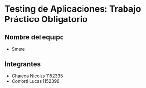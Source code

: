 # Testing de Aplicaciones: Trabajo Práctico Obligatorio

## Nombre del equipo
- Smere

## Integrantes
- Chareca Nicolás 1152335
- Conforti Lucas 1152396

